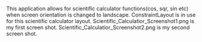 This application allows for scientific calculator functions(cos, sqr, sin etc) when screen orientation is changed to landscape.
ConstraintLayout is in use for this scientific calculator layout.
Scientific_Calculatior_Screenshot1.png is my first screen shot.
Scientific_Calculatior_Screenshot2.png is my second screen shot.
